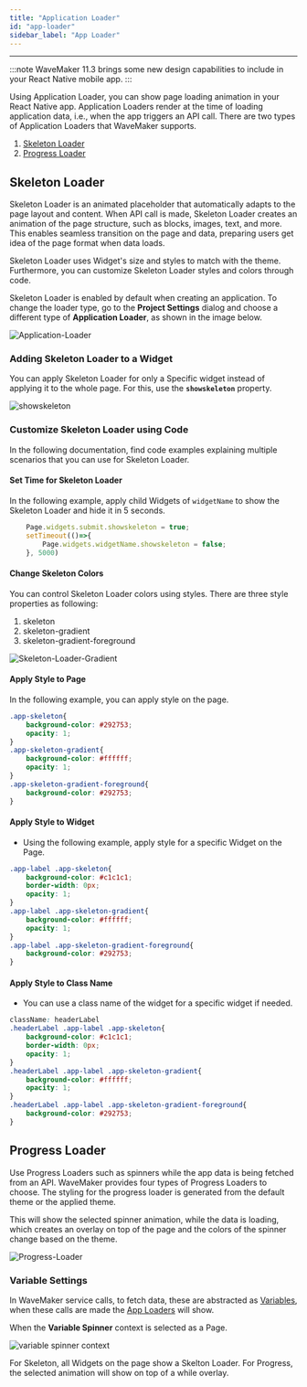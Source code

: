 ```yaml
---
title: "Application Loader"
id: "app-loader"
sidebar_label: "App Loader"
---
```

---

:::note
WaveMaker 11.3 brings some new design capabilities to include in your React Native mobile app. 
:::

Using Application Loader, you can show page loading animation in your React Native app. Application Loaders render at the time of loading application data, i.e., when the app triggers an API call. There are two types of Application Loaders that WaveMaker supports. 

1. [Skeleton Loader](#skeleton-loader)
2. [Progress Loader](#progress-loader)

## Skeleton Loader

Skeleton Loader is an animated placeholder that automatically adapts to the page layout and content. When API call is made, Skeleton Loader creates an animation of the page structure, such as blocks, images, text, and more. This enables seamless transition on the page and data, preparing users get idea of the page format when data loads.

Skeleton Loader uses Widget's size and styles to match with the theme. Furthermore, you can customize Skeleton Loader styles and colors through code.

Skeleton Loader is enabled by default when creating an application. To change the loader type, go to the **Project Settings** dialog and choose a different type of **Application Loader**, as shown in the image below.

![Application-Loader](/learn/assets/appLoaders.gif)

### Adding Skeleton Loader to a Widget

You can apply Skeleton Loader for only a Specific widget instead of applying it to the whole page. For this, use the **`showskeleton`** property.

![showskeleton](/learn/assets/showSkeleton.gif)

### Customize Skeleton Loader using Code

In the following documentation, find code examples explaining multiple scenarios that you can use for Skeleton Loader.

#### Set Time for Skeleton Loader 

In the following example, apply child Widgets of `widgetName` to show the Skeleton Loader and hide it in 5 seconds.

```js
    Page.widgets.submit.showskeleton = true; 
    setTimeout(()=>{
        Page.widgets.widgetName.showskeleton = false; 
    }, 5000)
```

#### Change Skeleton Colors

You can control Skeleton Loader colors using styles. There are three style properties as following: 

1. skeleton
2. skeleton-gradient
3. skeleton-gradient-foreground

![Skeleton-Loader-Gradient](/learn/assets/skeleton.png)

#### Apply Style to Page 

In the following example, you can apply style on the page.

```css
.app-skeleton{
    background-color: #292753;
    opacity: 1;
}
.app-skeleton-gradient{
    background-color: #ffffff;
    opacity: 1;
}
.app-skeleton-gradient-foreground{
    background-color: #292753;
}
```

#### Apply Style to Widget 

- Using the following example, apply style for a specific Widget on the Page.

```css
.app-label .app-skeleton{
    background-color: #c1c1c1;
    border-width: 0px;
    opacity: 1;
}
.app-label .app-skeleton-gradient{
    background-color: #ffffff;
    opacity: 1;
}
.app-label .app-skeleton-gradient-foreground{
    background-color: #292753;
}
```

#### Apply Style to Class Name

- You can use a class name of the widget for a specific widget if needed.

```css
className: headerLabel
.headerLabel .app-label .app-skeleton{
    background-color: #c1c1c1;
    border-width: 0px;
    opacity: 1;
}
.headerLabel .app-label .app-skeleton-gradient{
    background-color: #ffffff;
    opacity: 1;
}
.headerLabel .app-label .app-skeleton-gradient-foreground{
    background-color: #292753;
}
```

## Progress Loader

Use Progress Loaders such as spinners while the app data is being fetched from an API. WaveMaker provides four types of Progress Loaders to choose. The styling for the progress loader is generated from the default theme or the applied theme.

This will show the selected spinner animation, while the data is loading, which creates an overlay on top of the page and the colors of the spinner change based on the theme.

![Progress-Loader](/learn/assets/progressLoaders.gif)


### Variable Settings

In WaveMaker service calls, to fetch data, these are abstracted as [Variables](/learn/app-development/variables/), when these calls are made the [App Loaders](#application-loader) will show.

When the **Variable Spinner** context is selected as a Page.

![variable spinner context](/learn/assets/variable-spinner-context.png)

For Skeleton, all Widgets on the page show a Skelton Loader.
For Progress, the selected animation will show on top of a while overlay.



